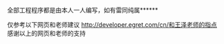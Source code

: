 ﻿全部工程程序都是由本人一人编写，如有雷同纯属******

仅参考以下网页和老师建议
http://developer.egret.com/cn/和王泽老师的指点
感谢以上的网页和老师的支持
    

